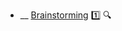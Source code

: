 * __ [Brainstorming](./requirements/brainstorming) :one: <trigger for="pop:title-preview">:mag:</trigger>


<popover id="pop:title-preview" title=":mag: Brainstorming" placement="right">
  <div slot="content">
    <include src=".\preview.md" />
  </div>
</popover>
